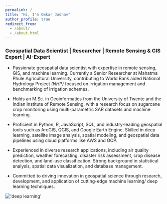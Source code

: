 ```yaml
---
permalink: /
title: "Hi, I'm Omkar Jadhav"
author_profile: true
redirect_from: 
  - /about/
  - /about.html
---
```


### Geospatial Data Scientist | Researcher | Remote Sensing & GIS Expert | AI-Expert 

* Passionate geospatial data scientist with expertise in remote sensing, GIS, and machine learning. Currently a Senior Researcher at Mahatma Phule Agricultural University, contributing to World Bank aided National Hydrology Project _(NHP)_ focused on irrigation management and benchmarking of irrigation schemes.

* Holds an M.Sc. in Geoinformatics from the University of Twente and the Indian Institute of Remote Sensing, with a research focus on sugarcane crop monitoring using multi-parametric SAR datasets and machine learning.

* Proficient in Python, R, JavaScript, SQL, and industry-leading geospatial tools such as ArcGIS, QGIS, and Google Earth Engine. Skilled in deep learning, satellite image analysis, spatial modeling, and geospatial data pipelines using cloud platforms like AWS and GCP.

* Experienced in diverse research applications, including air quality prediction, weather forecasting, disaster risk assessment, crop disease detection, and land-use classification. Strong background in statistical analysis, spatial data visualization, and database management.

* Committed to driving innovation in geospatial science through research, development, and application of cutting-edge machine learning/ deep learning techniques.

!['deep learning'](/images/about-deep-learning.png)